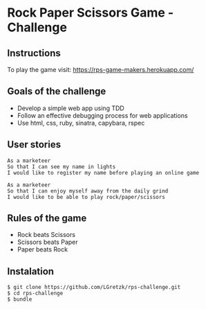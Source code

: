 # Rock Paper Scissors Game - Challenge

Instructions
-------

To play the game visit: https://rps-game-makers.herokuapp.com/


Goals of the challenge
----

* Develop a simple web app using TDD
* Follow an effective debugging process for web applications
* Use html, css, ruby, sinatra, capybara, rspec


User stories
----

```
As a marketeer
So that I can see my name in lights
I would like to register my name before playing an online game

As a marketeer
So that I can enjoy myself away from the daily grind
I would like to be able to play rock/paper/scissors
```

Rules of the game
----

- Rock beats Scissors
- Scissors beats Paper
- Paper beats Rock


Instalation
----

```
$ git clone https://github.com/LGretzk/rps-challenge.git
$ cd rps-challenge
$ bundle
```
